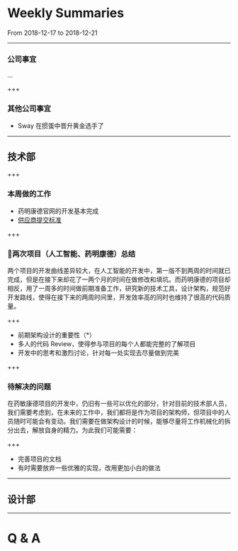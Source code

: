 # Weekly Summaries

From 2018-12-17 to 2018-12-21

---

### 公司事宜

...

+++

### 其他公司事宜

- Sway 在掼蛋中晋升黄金选手了

--- 

## 技术部

+++

### 本周做的工作

- 药明康德官网的开发基本完成
- [供应商提交标准](http://guide.daguchuangyi.com/technology/standard/supplier.html)

+++

### 两次项目（人工智能、药明康德）总结

两个项目的开发曲线差异较大，在人工智能的开发中，第一版不到两周的时间就已完成，但是在接下来却花了一两个月的时间在做修改和填坑。而药明康德的项目却相反，用了一周多的时间做前期准备工作，研究新的技术工具，设计架构，规范好开发路线，使得在接下来的两周时间里，开发效率高的同时也维持了很高的代码质量。

+++

- 前期架构设计的重要性（*）
- 多人的代码 Review，使得参与项目的每个人都能完整的了解项目
- 开发中的思考和激烈讨论，针对每一处实现去尽量做到完美

+++

### 待解决的问题

在药敏康德项目的开发中，仍旧有一些可以优化的部分，针对目前的技术部人员，我们需要考虑到，在未来的工作中，我们都将是作为项目的架构师，但项目中的人员随时可能会有变动。我们需要在做架构设计的时候，能够尽量将工作机械化的拆分出去，解放自身的精力。为此我们可能需要：

+++

- 完善项目的文档
- 有时需要放弃一些优雅的实现，改用更加小白的做法

---

## 设计部

---

# Q & A

